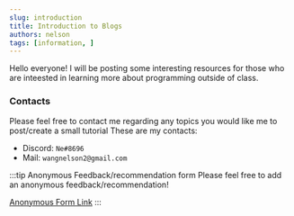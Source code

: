 ```yaml
---
slug: introduction
title: Introduction to Blogs
authors: nelson
tags: [information, ]
---
```


Hello everyone! I will be posting some interesting resources for those who are
inteested in learning more about programming outside of class.

<!--truncate-->

### Contacts

Please feel free to contact me regarding any topics you would like me to
post/create a small tutorial
These are my contacts: 
- Discord: `Ne#8696`
- Mail: `wangnelson2@gmail.com`


:::tip Anonymous Feedback/recommendation form
Please feel free to add an anonymous feedback/recommendation!

[Anonymous Form Link](https://docs.google.com/forms/d/e/1FAIpQLSd3ybWqqgq5rV2XKiws1TGvp7fZF2Iz4zVSq18Kat4rMPQkHA/viewform?usp=sf_link)
:::